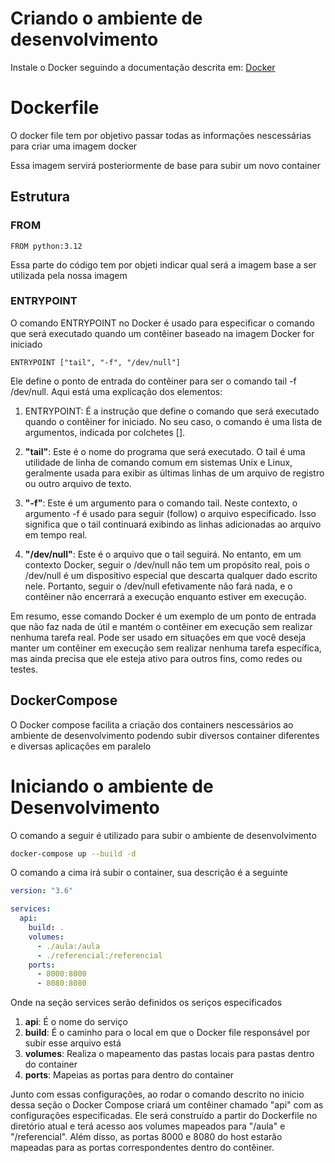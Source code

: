 # Criando o ambiente de desenvolvimento

Instale o Docker seguindo a documentação descrita em: <a href="https://www.docker.com/products/docker-desktop/">Docker</a>

# Dockerfile
O docker file tem por objetivo passar todas as informações nescessárias para criar uma imagem docker

Essa imagem servirá posteriormente de base para subir um novo container

## Estrutura

### FROM
```Docker
FROM python:3.12
```
Essa parte do código tem por objeti indicar qual será a imagem base a ser utilizada pela nossa imagem

### ENTRYPOINT

O comando ENTRYPOINT no Docker é usado para especificar o comando que será executado quando um contêiner baseado na imagem Docker for iniciado

```Docker
ENTRYPOINT ["tail", "-f", "/dev/null"]
```
Ele define o ponto de entrada do contêiner para ser o comando tail -f /dev/null. Aqui está uma explicação dos elementos:

1. ENTRYPOINT: É a instrução que define o comando que será executado quando o contêiner for iniciado. No seu caso, o comando é uma lista de argumentos, indicada por colchetes [].

2. **"tail"**: Este é o nome do programa que será executado. O tail é uma utilidade de linha de comando comum em sistemas Unix e Linux, geralmente usada para exibir as últimas linhas de um arquivo de registro ou outro arquivo de texto.

3. **"-f"**: Este é um argumento para o comando tail. Neste contexto, o argumento -f é usado para seguir (follow) o arquivo especificado. Isso significa que o tail continuará exibindo as linhas adicionadas ao arquivo em tempo real.

4. **"/dev/null"**: Este é o arquivo que o tail seguirá. No entanto, em um contexto Docker, seguir o /dev/null não tem um propósito real, pois o /dev/null é um dispositivo especial que descarta qualquer dado escrito nele. Portanto, seguir o /dev/null efetivamente não fará nada, e o contêiner não encerrará a execução enquanto estiver em execução.

Em resumo, esse comando Docker é um exemplo de um ponto de entrada que não faz nada de útil e mantém o contêiner em execução sem realizar nenhuma tarefa real. Pode ser usado em situações em que você deseja manter um contêiner em execução sem realizar nenhuma tarefa específica, mas ainda precisa que ele esteja ativo para outros fins, como redes ou testes.

## DockerCompose

O Docker compose facilita a criação dos containers nescessários ao ambiente de desenvolvimento podendo subir diversos container diferentes e diversas aplicações em paralelo

# Iniciando o ambiente de Desenvolvimento

O comando a seguir é utilizado para subir o ambiente de desenvolvimento

```bash
docker-compose up --build -d
```

O comando a cima irá subir o container, sua descrição é a seguinte

```yaml
version: "3.6"

services:
  api:
    build: .
    volumes:
      - ./aula:/aula
      - ./referencial:/referencial
    ports:
      - 8000:8000
      - 8080:8080

```

Onde na seção services serão definidos os seriços especificados

1. **api**: É o nome do serviço
2. **build**: É o caminho para o local em que o Docker file responsável por subir esse arquivo está
3. **volumes**: Realiza o mapeamento das pastas locais para pastas dentro do container
4. **ports**: Mapeias as portas para dentro do container

Junto com essas configurações, ao rodar o comando descrito no inicio dessa seção o Docker Compose criará um contêiner chamado "api" com as configurações especificadas. Ele será construído a partir do Dockerfile no diretório atual e terá acesso aos volumes mapeados para "/aula" e "/referencial". Além disso, as portas 8000 e 8080 do host estarão mapeadas para as portas correspondentes dentro do contêiner.